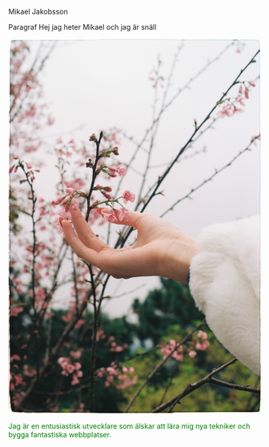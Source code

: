Mikael Jakobsson

Paragraf Hej jag heter Mikael och jag är snäll

![Det är en han](Hand.jpg)


<font color="green">Jag är en entusiastisk utvecklare som älskar att lära mig nya tekniker och bygga fantastiska webbplatser.</font>

